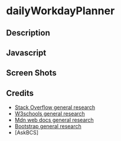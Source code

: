 # dailyWorkdayPlanner


## Description


## Javascript

## Screen Shots

## Credits

* [Stack Overflow general research](https://stackoverflow.com/) 
* [W3schools general research](https://www.w3schools.com/default.asp)
* [Mdn web docs general research](https://developer.mozilla.org/en-US/)
* [Bootstrap general research](https://getbootstrap.com/)
* [AskBCS]
